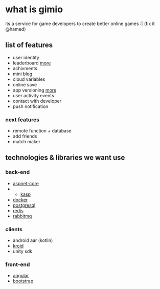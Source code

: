# what is gimio

its a service for game developers to create better online games :| (fix it @hamed)

## list of features

- user identity
- leaderboard [more](services/leaderboard/README.md)
- achivments
- mini blog
- cloud variables
- online save
- app versioning [more](services/versioning/README.md)
- user activity events
- contact with developer
- push notification

### next features

- remote function + database
- add friends
- match maker

## technologies & libraries we want use

### back-end

- [aspnet-core](https://github.com/aspnet)
- - [kasp](https://github.com/Kican/Kasp)
- [docker](https://www.docker.com/)
- [postgresql](https://www.postgresql.org/)
- [redis](https://redis.io/)
- [rabbitmq](https://www.rabbitmq.com/)


### clients

- android aar (kotlin)
- [kroid](https://github.com/Kican/Kroid)
- unity sdk

### front-end

- [angular](https://angular.io/)
- [bootstrap](https://getbootstrap.com/)